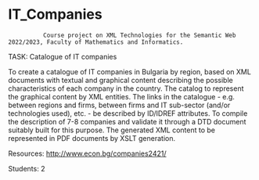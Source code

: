 # IT_Companies
              Course project on XML Technologies for the Semantic Web 2022/2023, Faculty of Mathematics and Informatics.
              
   TASK: Catalogue of IT companies
   
To create a catalogue of IT companies in Bulgaria by region, based on XML documents with textual and graphical content describing the possible characteristics of each company in the country. The catalog to represent the graphical content by XML entities. The links in the catalogue - e.g. between regions and firms, between firms and IT sub-sector (and/or technologies used), etc. - be described by ID/IDREF attributes.
To compile the description of 7-8 companies and validate it through a DTD document suitably built for this purpose.
The generated XML content to be represented in PDF documents by XSLT generation.

Resources: http://www.econ.bg/companies2421/

Students: 2
